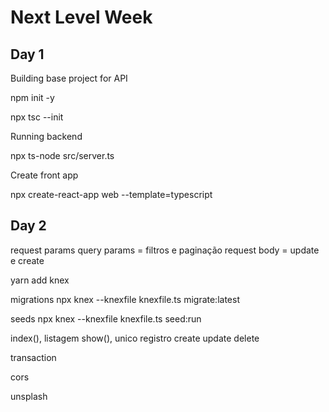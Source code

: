 # Next Level Week

## Day 1

Building base project for API

npm init -y

npx tsc --init

Running backend

npx ts-node src/server.ts

Create front app

npx create-react-app web --template=typescript

## Day 2

request params
query params = filtros e paginação
request body = update e create

yarn add knex

migrations
npx knex --knexfile knexfile.ts migrate:latest

seeds
npx knex --knexfile knexfile.ts seed:run

index(), listagem
show(), unico registro
create
update
delete

transaction

cors

unsplash
